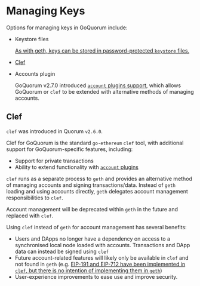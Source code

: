 # Managing Keys

Options for managing keys in GoQuorum include:

* Keystore files

    [As with geth, keys can be stored in password-protected `keystore` files.](https://geth.ethereum.org/docs/interface/managing-your-accounts)

* [Clef](#clef)

* Accounts plugin

    GoQuorum v2.7.0 introduced [`account` plugins support](AccountPlugins.md), which allows GoQuorum or `clef` to be extended
   with alternative methods of managing accounts.

## Clef

`clef` was introduced in Quorum `v2.6.0`.

Clef for GoQuorum is the standard `go-ethereum` `clef` tool, with additional support for GoQuorum-specific
features, including:

* Support for private transactions
* Ability to extend functionality with [`account` plugins](AccountPlugins.md)

`clef` runs as a separate process to `geth` and provides an alternative method of managing accounts
and signing transactions/data.  Instead of `geth` loading and using accounts directly, `geth` delegates
account management responsibilities to `clef`.

Account management will be deprecated within `geth` in the future and replaced with `clef`.

Using `clef` instead of `geth` for account management has several benefits:

* Users and DApps no longer have a dependency on access to a synchronised local node loaded with accounts.
Transactions and DApp data can instead be signed using `clef`
* Future account-related features will likely only be available in `clef` and not found in `geth`
(e.g. [EIP-191 and EIP-712 have been implemented in `clef`, but there is no intention of implementing them in `geth`](https://github.com/ethereum/go-ethereum/pull/17789/))
* User-experience improvements to ease use and improve security.



